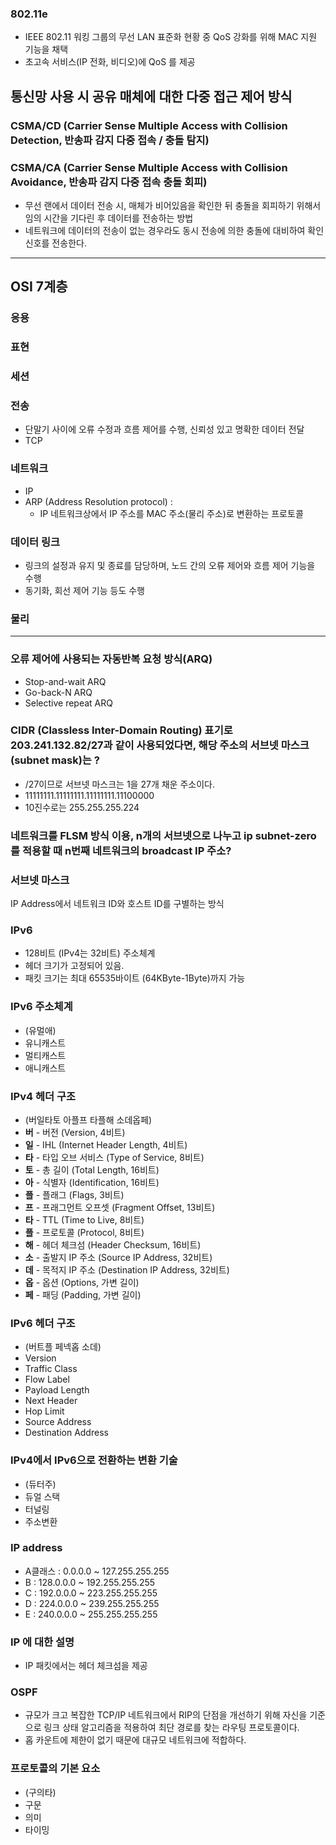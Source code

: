### 802.11e

- IEEE 802.11 워킹 그룹의 무선 LAN 표준화 현황 중 QoS 강화를 위해 MAC 지원 기능을 채택
- 초고속 서비스(IP 전화, 비디오)에 QoS 를 제공

## 통신망 사용 시 공유 매체에 대한 다중 접근 제어 방식

### CSMA/CD (Carrier Sense Multiple Access with Collision Detection, 반송파 감지 다중 접속 / 충돌 탐지)

### CSMA/CA (Carrier Sense Multiple Access with Collision Avoidance, 반송파 감지 다중 접속 충돌 회피)

- 무선 랜에서 데이터 전송 시, 매체가 비어있음을 확인한 뒤 충돌을 회피하기 위해서 임의 시간을 기다린 후 데이터를 전송하는 방법
- 네트워크에 데이터의 전송이 없는 경우라도 동시 전송에 의한 충돌에 대비하여 확인 신호를 전송한다.

---

## OSI 7계층

### 응용

### 표현

### 세션

### 전송

- 단말기 사이에 오류 수정과 흐름 제어를 수행, 신뢰성 있고 명확한 데이터 전달
- TCP

### 네트워크

- IP
- ARP (Address Resolution protocol) :
    - IP 네트워크상에서 IP 주소를 MAC 주소(물리 주소)로 변환하는 프로토콜

### 데이터 링크

- 링크의 설정과 유지 및 종료를 담당하며, 노드 간의 오류 제어와 흐름 제어 기능을 수행
- 동기화, 회선 제어 기능 등도 수행

### 물리

---

### 오류 제어에 사용되는 자동반복 요청 방식(ARQ)

- Stop-and-wait ARQ
- Go-back-N ARQ
- Selective repeat ARQ

### CIDR (Classless Inter-Domain Routing) 표기로 203.241.132.82/27과 같이 사용되었다면, 해당 주소의 서브넷 마스크(subnet mask)는 ?

- /27이므로 서브넷 마스크는 1을 27개 채운 주소이다.
- 11111111.11111111.11111111.11100000
- 10진수로는 255.255.255.224

### 네트워크를 FLSM 방식 이용, n개의 서브넷으로 나누고 ip subnet-zero를 적용할 때 n번째 네트워크의 broadcast IP 주소?

### 서브넷 마스크

IP Address에서 네트워크 ID와 호스트 ID를 구별하는 방식

### IPv6

- 128비트 (IPv4는 32비트) 주소체계
- 헤더 크기가 고정되어 있음.
- 패킷 크기는 최대 65535바이트 (64KByte-1Byte)까지 가능

### IPv6 주소체계

- (유멀애)
- 유니캐스트
- 멀티캐스트
- 애니캐스트

### IPv4 헤더 구조

- (버일타토 아플프 타플해 소데옵페)
- **버** - 버전 (Version, 4비트)
- **일** - IHL (Internet Header Length, 4비트)
- **타** - 타입 오브 서비스 (Type of Service, 8비트)
- **토** - 총 길이 (Total Length, 16비트)
- **아** - 식별자 (Identification, 16비트)
- **플** - 플래그 (Flags, 3비트)
- **프** - 프래그먼트 오프셋 (Fragment Offset, 13비트)
- **타** - TTL (Time to Live, 8비트)
- **플** - 프로토콜 (Protocol, 8비트)
- **해** - 헤더 체크섬 (Header Checksum, 16비트)
- **소** - 출발지 IP 주소 (Source IP Address, 32비트)
- **데** - 목적지 IP 주소 (Destination IP Address, 32비트)
- **옵** - 옵션 (Options, 가변 길이)
- **페** - 패딩 (Padding, 가변 길이)

### IPv6 헤더 구조

- (버트플 페넥홉 소데)
- Version
- Traffic Class
- Flow Label
- Payload Length
- Next Header
- Hop Limit
- Source Address
- Destination Address

### IPv4에서 IPv6으로 전환하는 변환 기술

- (듀터주)
- 듀얼 스택
- 터널링
- 주소변환

### IP address

- A클래스 : 0.0.0.0 ~ 127.255.255.255
- B : 128.0.0.0 ~ 192.255.255.255
- C : 192.0.0.0 ~ 223.255.255.255
- D : 224.0.0.0 ~ 239.255.255.255
- E : 240.0.0.0 ~ 255.255.255.255

### IP 에 대한 설명

- IP 패킷에서는 헤더 체크섬을 제공

### OSPF

- 규모가 크고 복잡한 TCP/IP 네트워크에서 RIP의 단점을 개선하기 위해 자신을 기준으로 링크 상태 알고리즘을 적용하여 최단 경로를 찾는 라우팅 프로토콜이다.
- 홉 카운트에 제한이 없기 때문에 대규모 네트워크에 적합하다.

### 프로토콜의 기본 요소

- (구의타)
- 구문
- 의미
- 타이밍